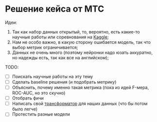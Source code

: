 # Решение кейса от МТС
Идеи:
1) Так как набор данных открытый, то, вероятно, есть какие-то научные работы или соревнования на [Kaggle](https://kaggle.com/);
2) Нам не особо важно, в какую сторону ошибается модель, так что выбор метрик ограничивается;
3) Данных не очень много (поэтому нейронки надо юзать аккуратно, но надежды есть, так как все на английском);

TODO:
- [ ] Поискать научные работы на эту тему
- [ ] Сделать baseline решения (и подобрать метрику)
- [ ] Объяснить, почему именно такая метрика (пока из идей F-мера, ROC-AUC, но это скучно)
- [ ] Отобрать фичи
- [ ] Написать свой [трансформатор](https://scikit-learn.org/stable/modules/preprocessing.html#custom-transformers) для наших данных (что бы потом было легче)
- [ ] Протестить разные модели
